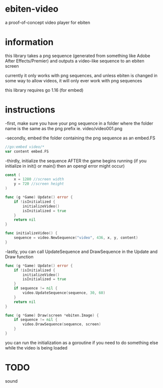 # ebiten-video
a proof-of-concept video player for ebiten

# information
this library takes a png sequence (generated from something like Adobe After Effects/Premier) and outputs a video-like sequence to an ebiten screen

currently it only works with png sequences, and unless ebiten is changed in some way to allow videos, it will only ever work with png sequences

this library requires go 1.16 (for embed)

# instructions
-first, make sure you have your png sequence in a folder where the folder name is the same as the png prefix
ie. video/video001.png

-secondly, embed the folder containing the png sequence as an embed.FS
```go
//go:embed video/*
var content embed.FS
```

-thirdly, initialize the sequence AFTER the game begins running (if you initialize in init() or main() then an opengl error might occur)
```go
const (
    x = 1280 //screen width
    y = 720 //screen height
)

func (g *Game) Update() error {
	if !isInitialized {
		initializeVideo()
		isInitialized = true
	}
	return nil
}

func initializeVideo() {
	sequence = video.NewSequence("video", 436, x, y, content)
}
```

-lastly, you can call UpdateSequence and DrawSequence in the Update and Draw function
```go
func (g *Game) Update() error {
	if !isInitialized {
		initializeVideo()
		isInitialized = true
	}
	if sequence != nil {
		video.UpdateSequence(sequence, 30, 60)
	}
	return nil
}

func (g *Game) Draw(screen *ebiten.Image) {
	if sequence != nil {
		video.DrawSequence(sequence, screen)
	}
}
```

you can run the initialization as a goroutine if you need to do something else while the video is being loaded

# TODO
sound

